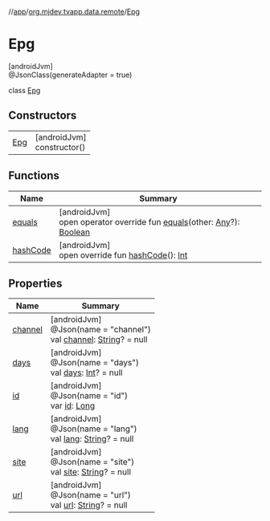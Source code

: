 //[app](../../../index.md)/[org.mjdev.tvapp.data.remote](../index.md)/[Epg](index.md)

# Epg

[androidJvm]\
@JsonClass(generateAdapter = true)

class [Epg](index.md)

## Constructors

| | |
|---|---|
| [Epg](-epg.md) | [androidJvm]<br>constructor() |

## Functions

| Name | Summary |
|---|---|
| [equals](equals.md) | [androidJvm]<br>open operator override fun [equals](equals.md)(other: [Any](https://kotlinlang.org/api/latest/jvm/stdlib/kotlin/-any/index.html)?): [Boolean](https://kotlinlang.org/api/latest/jvm/stdlib/kotlin/-boolean/index.html) |
| [hashCode](hash-code.md) | [androidJvm]<br>open override fun [hashCode](hash-code.md)(): [Int](https://kotlinlang.org/api/latest/jvm/stdlib/kotlin/-int/index.html) |

## Properties

| Name | Summary |
|---|---|
| [channel](channel.md) | [androidJvm]<br>@Json(name = &quot;channel&quot;)<br>val [channel](channel.md): [String](https://kotlinlang.org/api/latest/jvm/stdlib/kotlin/-string/index.html)? = null |
| [days](days.md) | [androidJvm]<br>@Json(name = &quot;days&quot;)<br>val [days](days.md): [Int](https://kotlinlang.org/api/latest/jvm/stdlib/kotlin/-int/index.html)? = null |
| [id](id.md) | [androidJvm]<br>@Json(name = &quot;id&quot;)<br>var [id](id.md): [Long](https://kotlinlang.org/api/latest/jvm/stdlib/kotlin/-long/index.html) |
| [lang](lang.md) | [androidJvm]<br>@Json(name = &quot;lang&quot;)<br>val [lang](lang.md): [String](https://kotlinlang.org/api/latest/jvm/stdlib/kotlin/-string/index.html)? = null |
| [site](site.md) | [androidJvm]<br>@Json(name = &quot;site&quot;)<br>val [site](site.md): [String](https://kotlinlang.org/api/latest/jvm/stdlib/kotlin/-string/index.html)? = null |
| [url](url.md) | [androidJvm]<br>@Json(name = &quot;url&quot;)<br>val [url](url.md): [String](https://kotlinlang.org/api/latest/jvm/stdlib/kotlin/-string/index.html)? = null |
